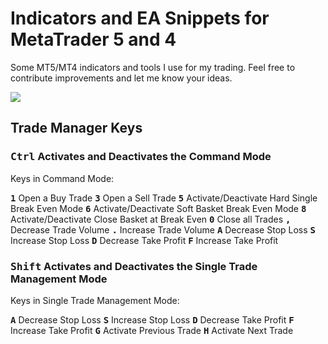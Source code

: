 # Indicators and EA Snippets for MetaTrader 5 and 4
Some MT5/MT4 indicators and tools I use for my trading. Feel free to contribute improvements and let me know your ideas.

[![](http://img.youtube.com/vi/1ea2rmEVieE/maxresdefault.jpg)](http://www.youtube.com/watch?v=1ea2rmEVieE "MetaTrader 5 Trading Tools")


## Trade Manager Keys


### <kbd>Ctrl</kbd> Activates and Deactivates the Command Mode

   Keys in Command Mode:
   
   **<kbd>1</kbd>** Open a Buy Trade
   **<kbd>3</kbd>** Open a Sell Trade
   **<kbd>5</kbd>** Activate/Deactivate Hard Single Break Even Mode
   **<kbd>6</kbd>** Activate/Deactivate Soft Basket Break Even Mode
   **<kbd>8</kbd>** Activate/Deactivate Close Basket at Break Even
   **<kbd>0</kbd>** Close all Trades
   **<kbd>,</kbd>** Decrease Trade Volume
   **<kbd>.</kbd>** Increase Trade Volume
   **<kbd>A</kbd>** Decrease Stop Loss
   **<kbd>S</kbd>** Increase Stop Loss
   **<kbd>D</kbd>** Decrease Take Profit
   **<kbd>F</kbd>** Increase Take Profit
   
   
### <kbd>Shift</kbd> Activates and Deactivates the Single Trade Management Mode

   Keys in Single Trade Management Mode:

   **<kbd>A</kbd>** Decrease Stop Loss
   **<kbd>S</kbd>** Increase Stop Loss
   **<kbd>D</kbd>** Decrease Take Profit
   **<kbd>F</kbd>** Increase Take Profit
   **<kbd>G</kbd>** Activate Previous Trade
   **<kbd>H</kbd>** Activate Next Trade

